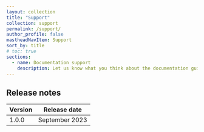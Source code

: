 ```yaml
---
layout: collection
title: "Support"
collection: support
permalink: /support/
author_profile: false
mastheadNavItem: Support
sort_by: title
# toc: true
sections:
  - name: Documentation support
    description: Let us know what you think about the documentation guidance.
---
```


## Release notes

| Version | Release date   |
|---------|----------------|
| 1.0.0   | September 2023 | 
